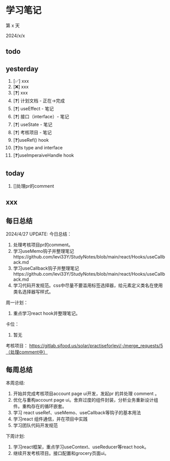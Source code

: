 # 学习笔记

第 x 天

2024/x/x

## todo

## yesterday

1. [✅] xxx
2. [❌] xxx
3. [❓] xxx
4. [❓] 计划文档 - 正在->完成
5. [❓] useEffect - 笔记
6. [❓] 接口（interface）- 笔记
7. [❓] useState - 笔记
8. [❓] 考核项目 - 笔记
9. [❓]useRef() hook
10. [❓]ts type and interface
11. [❓]useImperaiveHandle hook

## today

1. []处理pr的comment

## xxx

## 每日总结

2024/4/27 UPDATE:
今日总结：

1. 处理考核项目pr的comment。
2. 学习useMemo钩子并整理笔记https://github.com/levi33Y/StudyNotes/blob/main/react/Hooks/useCallback.md
3. 学习useCallback钩子并整理笔记https://github.com/levi33Y/StudyNotes/blob/main/react/Hooks/useCallback.md
4. 学习代码开发规范。css中尽量不要滥用标签选择器，给元素定义类名在使用类名选择器写样式。

周一计划：

1. 重点学习react hook并整理笔记。

卡位：

1.  暂无

考核项目：
https://gitlab.sjfood.us/solar/practiseforlevi/-/merge_requests/5（处理comment中）

## 每周总结

本周总结:

1. 开始并完成考核项目account page ui开发，发起pr 的并处理 comment 。
2. 优化与重构account page ui。舍弃过度的组件封装，分析业务重新设计组件。重构存在的循环嵌套。
3. 学习 react useRef、useMemo、useCallback等钩子的基本用法
4. 学习react 组件通信，并在项目中实践
5. 学习团队代码开发规范

下周计划:

1. 学习react框架，重点学习useContext、useReducer等react hook。
1. 继续开发考核项目。接口配置和grocery页面ui。
